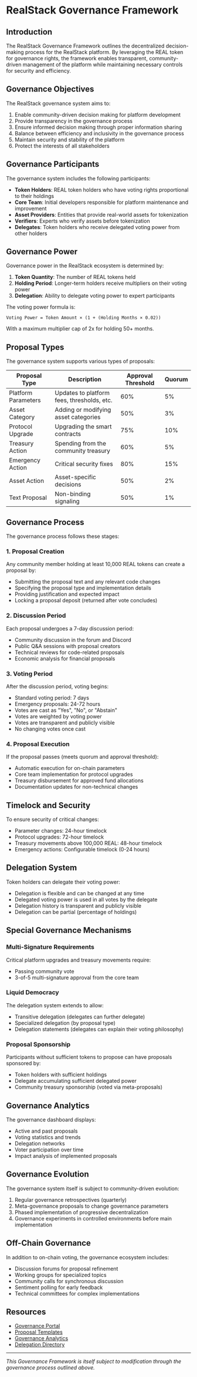# RealStack Governance Framework

## Introduction

The RealStack Governance Framework outlines the decentralized decision-making process for the RealStack platform. By leveraging the REAL token for governance rights, the framework enables transparent, community-driven management of the platform while maintaining necessary controls for security and efficiency.

## Governance Objectives

The RealStack governance system aims to:

1. Enable community-driven decision making for platform development
2. Provide transparency in the governance process
3. Ensure informed decision making through proper information sharing
4. Balance between efficiency and inclusivity in the governance process
5. Maintain security and stability of the platform
6. Protect the interests of all stakeholders

## Governance Participants

The governance system includes the following participants:

- **Token Holders**: REAL token holders who have voting rights proportional to their holdings
- **Core Team**: Initial developers responsible for platform maintenance and improvement
- **Asset Providers**: Entities that provide real-world assets for tokenization
- **Verifiers**: Experts who verify assets before tokenization
- **Delegates**: Token holders who receive delegated voting power from other holders

## Governance Power

Governance power in the RealStack ecosystem is determined by:

1. **Token Quantity**: The number of REAL tokens held
2. **Holding Period**: Longer-term holders receive multipliers on their voting power
3. **Delegation**: Ability to delegate voting power to expert participants

The voting power formula is:

```
Voting Power = Token Amount × (1 + (Holding Months × 0.02))
```

With a maximum multiplier cap of 2x for holding 50+ months.

## Proposal Types

The governance system supports various types of proposals:

| Proposal Type | Description | Approval Threshold | Quorum |
|---------------|-------------|-------------------|--------|
| Platform Parameters | Updates to platform fees, thresholds, etc. | 60% | 5% |
| Asset Category | Adding or modifying asset categories | 50% | 3% |
| Protocol Upgrade | Upgrading the smart contracts | 75% | 10% |
| Treasury Action | Spending from the community treasury | 60% | 5% |
| Emergency Action | Critical security fixes | 80% | 15% |
| Asset Action | Asset-specific decisions | 50% | 2% |
| Text Proposal | Non-binding signaling | 50% | 1% |

## Governance Process

The governance process follows these stages:

### 1. Proposal Creation

Any community member holding at least 10,000 REAL tokens can create a proposal by:

- Submitting the proposal text and any relevant code changes
- Specifying the proposal type and implementation details
- Providing justification and expected impact
- Locking a proposal deposit (returned after vote concludes)

### 2. Discussion Period

Each proposal undergoes a 7-day discussion period:

- Community discussion in the forum and Discord
- Public Q&A sessions with proposal creators
- Technical reviews for code-related proposals
- Economic analysis for financial proposals

### 3. Voting Period

After the discussion period, voting begins:

- Standard voting period: 7 days
- Emergency proposals: 24-72 hours
- Votes are cast as "Yes", "No", or "Abstain"
- Votes are weighted by voting power
- Votes are transparent and publicly visible
- No changing votes once cast

### 4. Proposal Execution

If the proposal passes (meets quorum and approval threshold):

- Automatic execution for on-chain parameters
- Core team implementation for protocol upgrades
- Treasury disbursement for approved fund allocations
- Documentation updates for non-technical changes

## Timelock and Security

To ensure security of critical changes:

- Parameter changes: 24-hour timelock
- Protocol upgrades: 72-hour timelock
- Treasury movements above 100,000 REAL: 48-hour timelock
- Emergency actions: Configurable timelock (0-24 hours)

## Delegation System

Token holders can delegate their voting power:

- Delegation is flexible and can be changed at any time
- Delegated voting power is used in all votes by the delegate
- Delegation history is transparent and publicly visible
- Delegation can be partial (percentage of holdings)

## Special Governance Mechanisms

### Multi-Signature Requirements

Critical platform upgrades and treasury movements require:
- Passing community vote
- 3-of-5 multi-signature approval from the core team

### Liquid Democracy

The delegation system extends to allow:
- Transitive delegation (delegates can further delegate)
- Specialized delegation (by proposal type)
- Delegation statements (delegates can explain their voting philosophy)

### Proposal Sponsorship

Participants without sufficient tokens to propose can have proposals sponsored by:
- Token holders with sufficient holdings
- Delegate accumulating sufficient delegated power
- Community treasury sponsorship (voted via meta-proposals)

## Governance Analytics

The governance dashboard displays:

- Active and past proposals
- Voting statistics and trends
- Delegation networks
- Voter participation over time
- Impact analysis of implemented proposals

## Governance Evolution

The governance system itself is subject to community-driven evolution:

1. Regular governance retrospectives (quarterly)
2. Meta-governance proposals to change governance parameters
3. Phased implementation of progressive decentralization
4. Governance experiments in controlled environments before main implementation

## Off-Chain Governance

In addition to on-chain voting, the governance ecosystem includes:

- Discussion forums for proposal refinement
- Working groups for specialized topics
- Community calls for synchronous discussion
- Sentiment polling for early feedback
- Technical committees for complex implementations

## Resources

- [Governance Portal](https://governance.realstack.xyz/)
- [Proposal Templates](https://docs.realstack.xyz/governance/templates)
- [Governance Analytics](https://analytics.realstack.xyz/governance)
- [Delegation Directory](https://governance.realstack.xyz/delegates)

---

*This Governance Framework is itself subject to modification through the governance process outlined above.* 